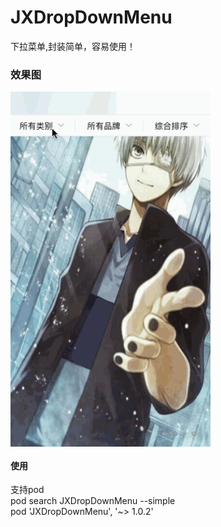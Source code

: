 # JXDropDownMenu
下拉菜单,封装简单，容易使用！

### 效果图
<img src="https://github.com/HJXIcon/JXDropDownMenu/blob/master/JXDropDownMenu/JXMenu.gif" width = "320" height = "568" alt="标签控件" align=center />


#### 使用
支持pod<br/>
pod search JXDropDownMenu --simple<br/>
pod 'JXDropDownMenu', '~> 1.0.2'

